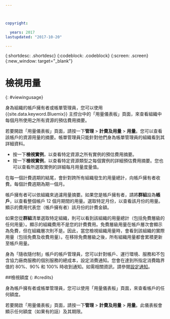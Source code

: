 ```yaml
---



copyright:

  years: 2017
lastupdated: "2017-10-20"

---
```


{:shortdesc: .shortdesc}
{:codeblock: .codeblock}
{:screen: .screen}
{:new_window: target="_blank"}

# 檢視用量
{: #viewingusage}

身為組織的帳戶擁有者或帳單管理員，您可以使用 {{site.data.keyword.Bluemix}} 主控台中的「用量儀表板」頁面，來查看組織中每個月所使用之所有資源的預估費用摘要。 

若要開啟「用量儀表板」頁面，請按一下**管理** > **計費及用量** > **用量**。您可以查看該帳戶的資源用量的摘要。帳單管理員只能針對他們身為帳單管理員的組織看到其詳細資料。

   * 按一下**檢視實例**，以查看特定資源之所有實例的預估費用摘要。 
   * 按一下**檢視實例**，以查看特定資源類型之每個實例的詳細預估費用摘要。您也可以查看所選取實例的詳細每月用量度量值。 

在每一個計費週期的結尾，會針對跨所有組織發生的用量總計，向帳戶擁有者收費。每個計費週期為期一個月。

帳戶擁有者可以依組織來過濾用量摘要。如果您是帳戶擁有者，請將**群組**設為**帳戶**，以查看整個帳戶 12 個月期間的用量。選取特定月份，以查看該月份的用量。顯示的費用代表您（帳戶擁有者）該月份的計費金額。

如果您從**群組**清單選取特定組織，則可以看到該組織的用量總計（包括免費層級的任何用量）。顯示的組織費用不是您的計費費用。免費層級用量在帳戶層次會顯示為免費，但在組織層次則不是。因此，當您檢視組織用量時，會看到該組織的實際用量（包括免費及收費用量）。在移除免費層級之後，所有組織用量都會累積更新至帳戶用量。

身為「隨收隨付制」帳戶的帳戶管理員，您可以針對帳戶、運行環境、服務和不包含協力廠商服務的個別服務的總成本，設定消費通知。您會在達到所指定消費臨界值的 80%、90% 和 100% 時收到通知。如需相關資訊，請參閱[設定通知](/docs/admin/notifications.html#setting-notifications)。

##檢視額度
{: #credits}

身為帳戶擁有者或帳單管理員，您可以使用「用量儀表板」頁面，來查看帳戶的任何額度。

若要開啟「用量儀表板」頁面，請按一下**管理** > **計費及用量** > **用量**。此儀表板會顯示任何額度（如果有的話）及其期限。
